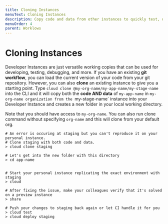 ```yaml
---
title: Cloning Instances
menuText: Cloning Instances
description: Copy code and data from other instances to quickly test, debug, and share code.
menuOrder: 4
parent: Worklows
---
```


# Cloning Instances

Developer Instances are just versatile working copies that can be used for developing, testing, debugging, and more. If you have an existing **git workflow**, you can load the current version of your code from your git repository. However, you can also **clone** an existing instance to give you a starting point. Type `cloud clone @my-org-name/my-app-name/my-stage-name` into the CLI and it will copy both the **code AND data** of `my-app-name` in `my-org-name organization from the `my-stage-name` instance into your Developer Instance and creates a new folder in your local working directory. 

Note that you should have access to `my-org-name`. You can also run clone command without specifying `org-name` and this will clone from your default org. 

```
# An error is occuring at staging but you can't reproduce it on your personal instance.
# Clone staging with both code and data.
> cloud clone staging

# Let's get into the new folder with this directory
> cd app-name


# Start your personal instance replicating the exact environment with staging
> cloud

# After fixing the issue, make your colleagues verify that it's solved on a preview instance
> share

# Push your changes to staging back again or let CI handle it for you
> cloud test
> cloud deploy staging
```
